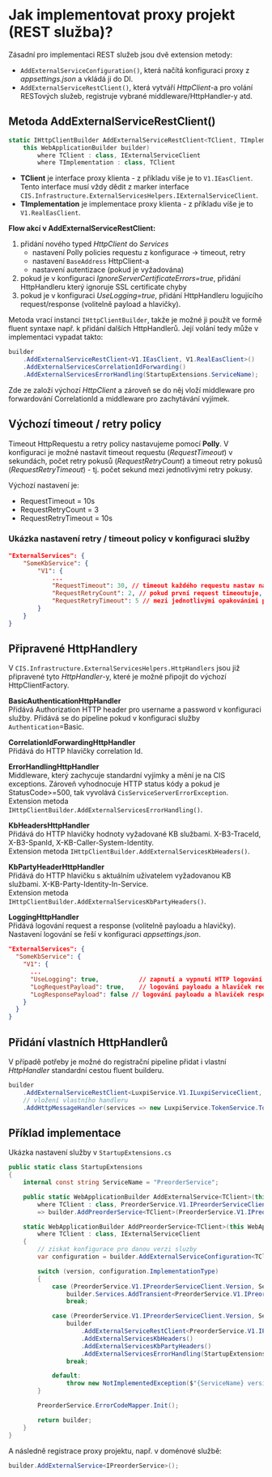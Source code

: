 ﻿# Jak implementovat proxy projekt (REST služba)?
Zásadní pro implementaci REST služeb jsou dvě extension metody:
- `AddExternalServiceConfiguration()`, která načítá konfiguraci proxy z *appsettings.json* a vkládá ji do DI.
- `AddExternalServiceRestClient()`, která vytváří *HttpClient*-a pro volání RESTových služeb, registruje vybrané middleware/HttpHandler-y atd.

## Metoda AddExternalServiceRestClient()
```csharp
static IHttpClientBuilder AddExternalServiceRestClient<TClient, TImplementation>(
    this WebApplicationBuilder builder)
        where TClient : class, IExternalServiceClient
        where TImplementation : class, TClient
```
- **TClient** je interface proxy klienta - z příkladu víše je to `V1.IEasClient`. Tento interface musí vždy dědit z marker interface `CIS.Infrastructure.ExternalServicesHelpers.IExternalServiceClient`.
- **TImplementation** je implementace proxy klienta - z příkladu víše je to `V1.RealEasClient`.

**Flow akcí v AddExternalServiceRestClient:**
1. přidání nového typed *HttpClient* do *Services*
    * nastavení Polly policies requestu z konfigurace -> timeout, retry
    * nastavení `BaseAddress` HttpClient-a
    * nastavení autentizace (pokud je vyžadována)
2. pokud je v konfiguraci *IgnoreServerCertificateErrors=true*, přidání HttpHandleru který ignoruje SSL certificate chyby
3. pokud je v konfiguraci *UseLogging=true*, přidání HttpHandleru logujícího request/response (volitelně payload a hlavičky).

Metoda vrací instanci `IHttpClientBuilder`, takže je možné ji použít ve formě fluent syntaxe např. k přidání dalších HttpHandlerů.
Její volání tedy může v implementaci vypadat takto:
```csharp
builder
    .AddExternalServiceRestClient<V1.IEasClient, V1.RealEasClient>()
    .AddExternalServicesCorrelationIdForwarding()
    .AddExternalServicesErrorHandling(StartupExtensions.ServiceName);
```
Zde ze založí výchozí *HttpClient* a zároveň se do něj vloží middleware pro forwardování CorrelationId a middleware pro zachytávání vyjímek.

## Výchozí timeout / retry policy
Timeout HttpRequestu a retry policy nastavujeme pomocí **Polly**.
V konfiguraci je možné nastavit timeout requestu (*RequestTimeout*) v sekundách,
počet retry pokusů (*RequestRetryCount*) a timeout retry pokusů (*RequestRetryTimeout*) - tj. počet sekund mezi jednotlivými retry pokusy.

Výchozí nastavení je:
- RequestTimeout = 10s
- RequestRetryCount = 3
- RequestRetryTimeout = 10s

### Ukázka nastavení retry / timeout policy v konfiguraci služby
```json
"ExternalServices": {
    "SomeKbService": {
        "V1": {
            ...
            "RequestTimeout": 30, // timeout každého requestu nastav na 30s
            "RequestRetryCount": 2, // pokud první request timeoutuje, zkus ještě 2x opakovat
            "RequestRetryTimeout": 5 // mezi jednotlivými opakováními počkej 5s
        }
    }
}
```

## Připravené HttpHandlery
V `CIS.Infrastructure.ExternalServicesHelpers.HttpHandlers` jsou již připravené tyto *HttpHandler*-y, které je možné připojit do výchozí HttpClientFactory.

**BasicAuthenticationHttpHandler**  
Přidává Authorization HTTP header pro username a password v konfiguraci služby.
Přidává se do pipeline pokud v konfiguraci služby `Authentication`=Basic.

**CorrelationIdForwardingHttpHandler**  
Přidává do HTTP hlavičky correlation Id.

**ErrorHandlingHttpHandler**  
Middleware, který zachycuje standardní vyjímky a mění je na CIS exceptions.
Zároveň vyhodnocuje HTTP status kódy a pokud je StatusCode>=500, tak vyvolává `CisServiceServerErrorException`.  
Extension metoda `IHttpClientBuilder.AddExternalServicesErrorHandling()`.

**KbHeadersHttpHandler**  
Přidává do HTTP hlavičky hodnoty vyžadované KB službami. X-B3-TraceId, X-B3-SpanId, X-KB-Caller-System-Identity.    
Extension metoda `IHttpClientBuilder.AddExternalServicesKbHeaders()`.

**KbPartyHeaderHttpHandler**  
Přidává do HTTP hlavičku s aktuálním uživatelem vyžadovanou KB službami. X-KB-Party-Identity-In-Service.    
Extension metoda `IHttpClientBuilder.AddExternalServicesKbPartyHeaders()`.

**LoggingHttpHandler**  
Přidává logování request a response (volitelně payloadu a hlavičky).
Nastavení logování se řeší v konfiguraci *appsettings.json*.
```json
"ExternalServices": {
  "SomeKbService": {
    "V1": {
      ...
      "UseLogging": true,           // zapnutí a vypnutí HTTP logování
      "LogRequestPayload": true,    // logování payloadu a hlaviček requestu
      "LogResponsePayload": false // logování payloadu a hlaviček responsu
    }
  }
}
```

## Přidání vlastních HttpHandlerů
V případě potřeby je možné do registrační pipeline přidat i vlastní *HttpHandler* standardní cestou fluent builderu.

```csharp
builder
    .AddExternalServiceRestClient<LuxpiService.V1.ILuxpiServiceClient, LuxpiService.V1.RealLuxpiServiceClient>()
    // vložení vlastního handleru
    .AddHttpMessageHandler(services => new LuxpiService.TokenService.TokenHttpHandler(configuration.Password, services.GetRequiredService<LuxpiService.TokenService.ITokenService>()));
```

## Příklad implementace
Ukázka nastavení služby v `StartupExtensions.cs`
```csharp
public static class StartupExtensions
{
    internal const string ServiceName = "PreorderService";

    public static WebApplicationBuilder AddExternalService<TClient>(this WebApplicationBuilder builder)
        where TClient : class, PreorderService.V1.IPreorderServiceClient
        => builder.AddPreorderService<TClient>(PreorderService.V1.IPreorderServiceClient.Version);

    static WebApplicationBuilder AddPreorderService<TClient>(this WebApplicationBuilder builder, string version)
        where TClient : class, IExternalServiceClient
    {
        // ziskat konfigurace pro danou verzi sluzby
        var configuration = builder.AddExternalServiceConfiguration<TClient>(ServiceName, version);

        switch (version, configuration.ImplementationType)
        {
            case (PreorderService.V1.IPreorderServiceClient.Version, ServiceImplementationTypes.Mock):
                builder.Services.AddTransient<PreorderService.V1.IPreorderServiceClient, PreorderService.V1.MockPreorderServiceClient>();
                break;

            case (PreorderService.V1.IPreorderServiceClient.Version, ServiceImplementationTypes.Real):
                builder
                    .AddExternalServiceRestClient<PreorderService.V1.IPreorderServiceClient, PreorderService.V1.RealPreorderServiceClient>()
                    .AddExternalServicesKbHeaders()
                    .AddExternalServicesKbPartyHeaders()
                    .AddExternalServicesErrorHandling(StartupExtensions.ServiceName);
                break;

            default:
                throw new NotImplementedException($"{ServiceName} version {typeof(TClient)} client not implemented");
        }

        PreorderService.ErrorCodeMapper.Init();

        return builder;
    }
}
```

A následně registrace proxy projektu, např. v doménové službě:
```csharp
builder.AddExternalService<IPreorderService>();
```